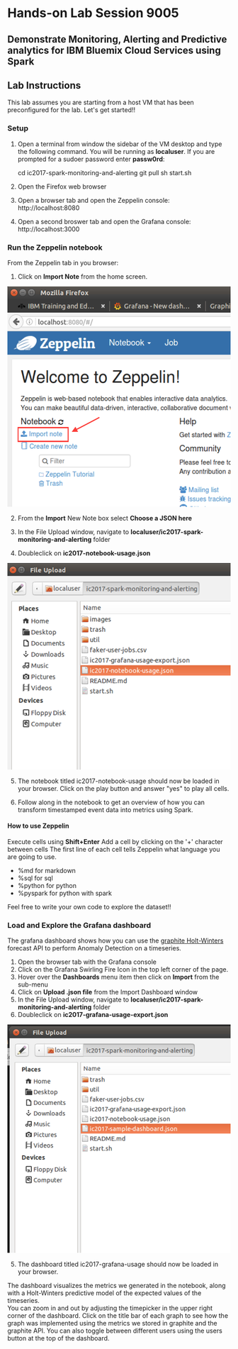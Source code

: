 # Hands-on Lab Session 9005
## Demonstrate Monitoring, Alerting and Predictive analytics for IBM Bluemix Cloud Services using Spark

## Lab Instructions

This lab assumes you are starting from a host VM that has been preconfigured for the lab.  Let's get started!!

### Setup
1. Open a terminal from window the sidebar of the VM desktop and type the following command.  You will be running as **localuser**.  If you are prompted for a sudoer password enter **passw0rd**:

    cd ic2017-spark-monitoring-and-alerting
    git pull
    sh start.sh

2. Open the Firefox web browser
3. Open a browser tab and open the Zeppelin console: http://localhost:8080
4. Open a second broswer tab and open the Grafana console: http://localhost:3000

### Run the Zeppelin notebook

From the Zeppelin tab in you browser:

1. Click on **Import Note** from the home screen.

![Import note image](https://github.com/aburkleaux/ic2017-spark-monitoring-and-alerting/blob/master/images/z-importnote.png)

2. From the **Import** New Note box select **Choose a JSON here**

3. In the File Upload window, navigate to **localuser/ic2017-spark-monitoring-and-alerting** folder

4. Doubleclick on **ic2017-notebook-usage.json**

![select JSON](https://github.com/aburkleaux/ic2017-spark-monitoring-and-alerting/blob/master/images/z-selectNotebook.png)

5. The notebook titled ic2017-notebook-usage should now be loaded in your browser.  Click on the play button and answer "yes" to play all cells.

6. Follow along in the notebook to get an overview of how you can transform timestamped event data into metrics using Spark.

#### How to use Zeppelin

Execute cells using **Shift+Enter**
Add a cell by clicking on the '+' character between cells
The first line of each cell tells Zeppelin what language you are going to use.  

* %md for markdown
* %sql for sql
* %python for python
* %pyspark for python with spark
   

Feel free to write your own code to explore the dataset!!

### Load and Explore the Grafana dashboard

The grafana dashboard shows how you can use the [graphite Holt-Winters](http://graphite.readthedocs.io/en/latest/functions.html) forecast API to perform Anomaly Detection on a timeseries.    

1. Open the browser tab with the Grafana console
2. Click on the Grafana Swirling Fire Icon in the top left corner of the page.
3. Hover over the **Dashboards** menu item then click on **Import** from the sub-menu
4. Click on **Upload .json file** from the Import Dashboard window
5. In the File Upload window, navigate to **localuser/ic2017-spark-monitoring-and-alerting** folder
6. Doubleclick on **ic2017-grafana-usage-export.json**

![select JSON](https://github.com/aburkleaux/ic2017-spark-monitoring-and-alerting/blob/master/images/g-select-dashboard.png)

5. The dashboard titled ic2017-grafana-usage should now be loaded in your browser.  

The dashboard visualizes the metrics we generated in the notebook, along with a Holt-Winters predictive model of the expected values of the timeseries.  
You can zoom in and out by adjusting the timepicker in the upper right corner of the dashboard.
Click on the title bar of each graph to see how the graph was implemented using the metrics we stored in graphite and the graphite API.
You can also toggle between different users using the users button at the top of the dashboard.
 




 
